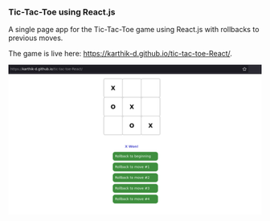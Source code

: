 ### Tic-Tac-Toe using React.js

A single page app for the Tic-Tac-Toe game using React.js with rollbacks to previous moves.

The game is live here: https://karthik-d.github.io/tic-tac-toe-React/.

![screenshot](./public/tic-tac-toe.png)
